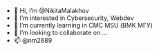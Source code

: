 - 👋 Hi, I’m @NikitaMalakhov
- 👀 I’m interested in Cybersecurity, Webdev
- 🌱 I’m currently learning in CMC MSU (ВМК МГУ)
- 💞️ I’m looking to collaborate on ...
- 📫 @nm2689

<!---
NikitaMalakhov/NikitaMalakhov is a ✨ special ✨ repository because its `README.md` (this file) appears on your GitHub profile.
You can click the Preview link to take a look at your changes.
--->
